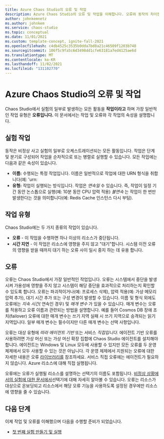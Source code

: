 ```yaml
---
title: Azure Chaos Studio의 오류 및 작업
description: Azure Chaos Studio의 오류 및 작업을 이해합니다. 오류와 동작의 차이점은 무엇인가요? 오류를 정의하려면 어떻게 해야 할까요?
author: johnkemnetz
ms.author: johnkem
ms.service: chaos-studio
ms.topic: conceptual
ms.date: 11/01/2021
ms.custom: template-concept, ignite-fall-2021
ms.openlocfilehash: c4db4525c3535b0dda7bd8a21c46509f1203b748
ms.sourcegitcommit: 106f5c9fa5c6d3498dd1cfe63181a7ed4125ae6d
ms.translationtype: MT
ms.contentlocale: ko-KR
ms.lasthandoff: 11/02/2021
ms.locfileid: "131102770"
---
```

# <a name="faults-and-actions-in-azure-chaos-studio"></a>Azure Chaos Studio의 오류 및 작업

Chaos Studio에서 실험의 일부로 발생하는 모든 활동을 **작업이라고** 하며 가장 일반적인 작업 유형은 **오류입니다.** 이 문서에서는 작업 및 오류와 각 작업의 속성을 설명합니다.

## <a name="experiment-actions"></a>실험 작업

동작은 비정상 사고 실험의 일부로 오케스트레이션되는 모든 활동입니다. 작업은 단계 및 분기로 구성되어 작업을 순차적으로 또는 병렬로 실행할 수 있습니다. 모든 작업에는 다음과 같은 속성이 있습니다.
* **이름:** 수행되는 특정 작업입니다. 이름은 일반적으로 작업에 대한 URN 형식을 취합니다(예: 'urn:
* **유형:** 작업이 실행되는 방식입니다. 작업은 *연속일* 수 있습니다. 즉, 작업이 일정 기간 동안 논스톱으로 실행(예: 10분 동안 CPU 압력 적용) *불연속* 는 작업이 한 번만 발생한다는 것을 의미합니다(예: Redis Cache 인스턴스 다시 부팅).

## <a name="types-of-actions"></a>작업 유형

Chaos Studio에는 두 가지 종류의 작업이 있습니다.
- **오류** - 이 작업을 수행하면 하나 이상의 리소스가 중단됩니다.
- **시간 지연** - 이 작업은 리소스에 영향을 주지 않고 "대기"합니다. 시스템 이전 오류의 영향을 받을 때까지 대기 하는 오류 사이 일시 중지 하는 데 유용 합니다.

## <a name="faults"></a>오류

오류는 Chaos Studio에서 가장 일반적인 작업입니다. 오류는 시스템에서 중단을 발생시켜 가용성에 영향을 주지 않고 시스템이 해당 중단을 효과적으로 처리하는지 확인할 수 있도록 합니다. 오류는 파괴적이거나(예: 프로세스 삭제), 압력 적용(예: 가상 메모리 압력 추가), 대기 시간 추가 또는 구성 변경이 발생할 수 있습니다. 이름 및 형식 외에도 오류에는 *지속 시간(* 연속인 경우) 및 *매개 변수* 가 있을 수 있습니다. 매개 변수는 오류를 적용하고 오류 이름과 관련되는 방법을 설명합니다. 예를 들어 Cosmos DB 장애 조치(failover) 오류에 대한 매개 변수는 쓰기 지역 실패 시 쓰기 지역으로 승격되는 읽기 지역입니다. 일부 매개 변수는 필수이지만 다른 매개 변수는 선택 사항입니다.

오류는 대상 유형에 *따라 에이전트 기반* 또는 서비스 *직접입니다.* 에이전트 기반 오류를 사용하려면 가상 머신 또는 가상 머신 확장 집합에 Chaos Studio 에이전트를 설치해야 합니다. 에이전트는 Windows 및 Linux 모두에 사용할 수 있지만 모든 오류를 두 운영 체제에서 모두 사용할 수 있는 것은 아닙니다. 각 운영 체제에서 지원되는 오류에 대한 자세한 내용은 오류 [라이브러리를](chaos-studio-fault-library.md) 참조하세요. 서비스 직접 오류에는 에이전트가 필요하지 않습니다. Azure 리소스에 대해 직접 실행됩니다.

오류에는 오류가 실행될 리소스를 설명하는 선택기의 이름도 포함됩니다. [비정상 상황에서의 실험에 대한 문서에서](chaos-studio-chaos-experiments.md)선택기에 대해 자세히 알아볼 수 있습니다. 오류는 리소스가 대상으로 온보딩되고 리소스에서 해당 오류 기능을 사용하도록 설정된 경우에만 리소스에 영향을 줄 수 있습니다.

## <a name="next-steps"></a>다음 단계
이제 작업 및 오류를 이해했으며 다음을 수행할 준비가 되었습니다.
- [첫 번째 실험 만들기 및 실행](chaos-studio-tutorial-service-direct.md)
